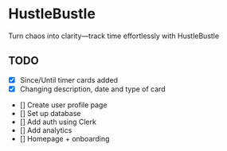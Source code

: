 # HustleBustle
Turn chaos into clarity—track time effortlessly with HustleBustle

## TODO

- [x] Since/Until timer cards added
- [x] Changing description, date and type of card
- [] Create user profile page
- [] Set up database
- [] Add auth using Clerk
- [] Add analytics
- [] Homepage + onboarding
